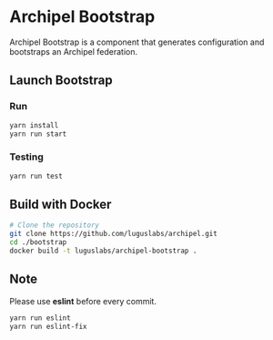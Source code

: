 # Archipel Bootstrap
Archipel Bootstrap is a component that generates configuration and bootstraps an Archipel federation.

## Launch Bootstrap

### Run
```bash
yarn install
yarn run start
```

### Testing
```bash
yarn run test
```

## Build with Docker
```bash
# Clone the repository
git clone https://github.com/luguslabs/archipel.git
cd ./bootstrap
docker build -t luguslabs/archipel-bootstrap .
```

## Note 

Please use **eslint** before every commit.

```bash
yarn run eslint
yarn run eslint-fix
```
